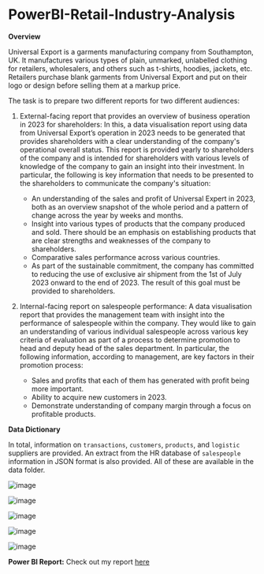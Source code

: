 # PowerBI-Retail-Industry-Analysis
**Overview**

Universal Export is a garments manufacturing company from Southampton, UK. It manufactures various types of plain, unmarked, unlabelled clothing for retailers, wholesalers, and others such as t-shirts, hoodies, jackets, etc. Retailers purchase blank garments from Universal Export and put on their logo or design before selling them at a markup price. 

The task is to prepare two different reports for two different audiences:
1) External-facing report that provides an overview of business operation in 2023 for shareholders: In this, a data visualisation report using data from Universal Export’s operation in 2023 needs to be generated that provides shareholders with a clear understanding of the company's operational overall status. This report is provided yearly to shareholders of the company and is intended for shareholders with various levels of knowledge of the company to gain an insight into their investment. 
In particular, the following is key information that needs to be presented to the shareholders to communicate the company's situation:
   - An understanding of the sales and profit of Universal Expert in 2023, both as an overview snapshot of the whole period and a pattern of change across the year by weeks and months.
   - Insight into various types of products that the company produced and sold. There should be an emphasis on establishing products that are clear strengths and weaknesses of the company to shareholders.
   - Comparative sales performance across various countries. 
   - As part of the sustainable commitment, the company has committed to reducing the use of exclusive air shipment from the 1st of July 2023 onward to the end of 2023. The result of this goal must be provided to shareholders.

2) Internal-facing report on salespeople performance: A data visualisation report that provides the management team with insight into the performance of salespeople within the company. They would like to gain an understanding of various individual salespeople across various key criteria of evaluation as part of a process to determine promotion to head and deputy head of the sales department. In particular, the following information, according to management, are key factors in their promotion process:
   - Sales and profits that each of them has generated with profit being more important.
   - Ability to acquire new customers in 2023.
   - Demonstrate understanding of company margin through a focus on profitable products.

**Data Dictionary**

In total, information on `transactions`, `customers`, `products`, and `logistic` suppliers are provided. An extract from the HR database of `salespeople` information in JSON format is also provided. All of these are available in the data folder.

![image](https://github.com/user-attachments/assets/4fd3b014-00c1-4efd-8d43-652f0b85147b)

![image](https://github.com/user-attachments/assets/42701b89-497a-4ff7-96fc-f793b25bc16c)

![image](https://github.com/user-attachments/assets/eee72caf-ad6a-4d62-8328-6210e1b3faf6)

![image](https://github.com/user-attachments/assets/870d9688-3746-4a75-8465-ecbab79fb89b)

![image](https://github.com/user-attachments/assets/53988fce-d6a3-4a69-91d3-cca3925cb7ef)


**Power BI Report:** Check out my report [here](https://app.powerbi.com/view?r=eyJrIjoiYjZkNDkwZmMtNjU5Mi00MGIyLWIzMTctNTNjY2NlZjY1ZGFjIiwidCI6IjA5YWJlYzJmLWM4NmItNDU1OC1hM2I1LTEyNWQ2NTU5NjViMSJ9)
